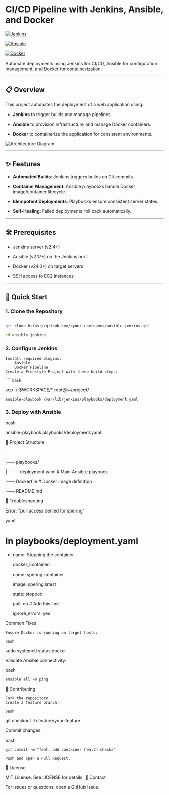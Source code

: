 # CI/CD Pipeline with Jenkins, Ansible, and Docker


[![Jenkins](https://img.shields.io/badge/Jenkins-Docker-blue?logo=jenkins)](https://www.jenkins.io/)

[![Ansible](https://img.shields.io/badge/Ansible-2.17+-green?logo=ansible)](https://www.ansible.com/)

[![Docker](https://img.shields.io/badge/Docker-24.0+-blue?logo=docker)](https://www.docker.com/)


Automate deployments using Jenkins for CI/CD, Ansible for configuration management, and Docker for containerization.


---


## 📋 Overview

This project automates the deployment of a web application using:

- **Jenkins** to trigger builds and manage pipelines.

- **Ansible** to provision infrastructure and manage Docker containers.

- **Docker** to containerize the application for consistent environments.


![Architecture Diagram](https://via.placeholder.com/800x400.png?text=Jenkins+%E2%86%92+Ansible+%E2%86%92+Docker) <!-- Replace with your diagram -->


---


## ✨ Features

- **Automated Builds**: Jenkins triggers builds on Git commits.

- **Container Management**: Ansible playbooks handle Docker image/container lifecycle.

- **Idempotent Deployments**: Playbooks ensure consistent server states.

- **Self-Healing**: Failed deployments roll back automatically.


---


## 🛠️ Prerequisites

- Jenkins server (v2.4+)

- Ansible (v2.17+) on the Jenkins host

- Docker (v24.0+) on target servers

- SSH access to EC2 instances


---


## 🚀 Quick Start


### 1. Clone the Repository

```bash

git clone https://github.com/<your-username>/ansible-jenkins.git

cd ansible-jenkins
```
### 2. Configure Jenkins

    Install required plugins:
        Ansible
        Docker Pipeline
    Create a Freestyle Project with these build steps:

    ```bash

scp -r $WORKSPACE/* root@<YOUR-EC2-IP>:~/project/

    ansible-playbook /var/lib/jenkins/playbooks/deployment.yaml

### 3. Deploy with Ansible

bash

ansible-playbook playbooks/deployment.yaml

📂 Project Structure

.

├── playbooks/

│   └── deployment.yaml     # Main Ansible playbook

├── Dockerfile              # Docker image definition

└── README.md

🔧 Troubleshooting

Error: "pull access denied for spering"

yaml

# In playbooks/deployment.yaml

- name: Stopping the container

  docker_container:

    name: spering-container

    image: spering:latest

    state: stopped

    pull: no  # Add this line

  ignore_errors: yes

Common Fixes

    Ensure Docker is running on target hosts:

    bash

sudo systemctl status docker

Validate Ansible connectivity:

bash

    ansible all -m ping

🤝 Contributing

    Fork the repository
    Create a feature branch:

    bash

git checkout -b feature/your-feature

Commit changes:

bash

    git commit -m "feat: add container health checks"

    Push and open a Pull Request.

📄 License

MIT License. See LICENSE for details.
📧 Contact

For issues or questions, open a GitHub Issue.
